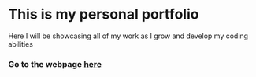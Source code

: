 # This is my personal portfolio
Here I will be showcasing all of my work as I grow and develop my coding abilities

### Go to the webpage <a href="https://gkerridge4.github.io/my-portfolio/" target="_blank">here</a>
